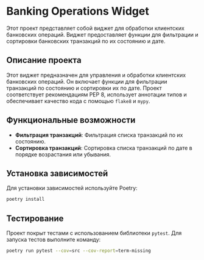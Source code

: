# Banking Operations Widget

Этот проект представляет собой виджет для обработки клиентских банковских операций. 
Виджет предоставляет функции для фильтрации и сортировки банковских транзакций по их состоянию и дате.

## Описание проекта

Этот виджет предназначен для управления и обработки клиентских банковских операций. Он включает функции для фильтрации транзакций по состоянию и сортировки их по дате. Проект соответствует рекомендациям PEP 8, использует аннотации типов и обеспечивает качество кода с помощью `flake8` и `mypy`.

## Функциональные возможности

- **Фильтрация транзакций**: Фильтрация списка транзакций по их состоянию.
- **Сортировка транзакций**: Сортировка списка транзакций по дате в порядке возрастания или убывания.

## Установка зависимостей

Для установки зависимостей используйте Poetry:

```bash
poetry install
```
## Тестирование

Проект покрыт тестами с использованием библиотеки `pytest`. Для запуска тестов выполните команду:

```bash
poetry run pytest --cov=src --cov-report=term-missing